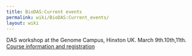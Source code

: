 ```yaml
---
title: BioDAS:Current events
permalink: wiki/BioDAS:Current_events/
layout: wiki
---
```


DAS workshop at the Genome Campus, Hinxton UK. March 9th.10th,11th.
[Course information and
registration](http://www.dasregistry.org/course.jsp)
